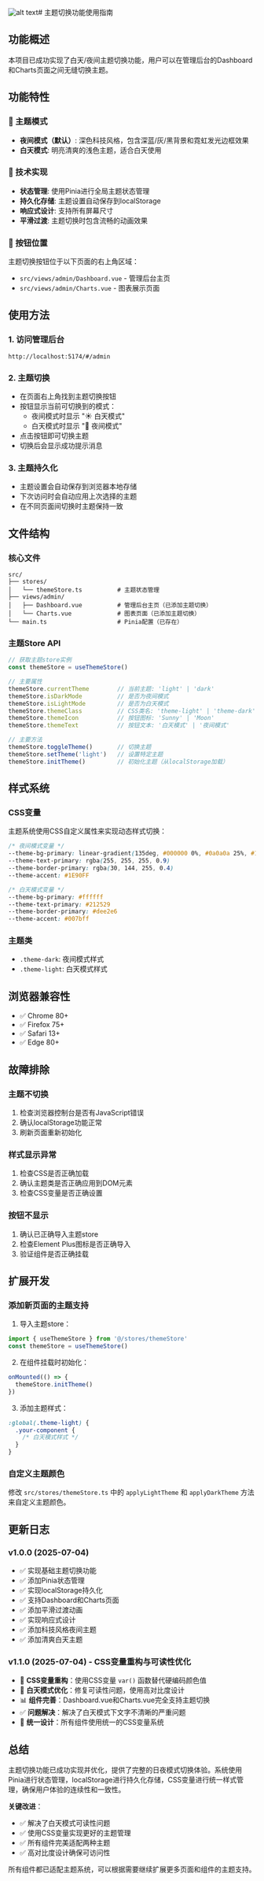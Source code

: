 ![alt text](image.png)# 主题切换功能使用指南

## 功能概述

本项目已成功实现了白天/夜间主题切换功能，用户可以在管理后台的Dashboard和Charts页面之间无缝切换主题。

## 功能特性

### 🎨 主题模式
- **夜间模式（默认）**: 深色科技风格，包含深蓝/灰/黑背景和霓虹发光边框效果
- **白天模式**: 明亮清爽的浅色主题，适合白天使用

### 🔧 技术实现
- **状态管理**: 使用Pinia进行全局主题状态管理
- **持久化存储**: 主题设置自动保存到localStorage
- **响应式设计**: 支持所有屏幕尺寸
- **平滑过渡**: 主题切换时包含流畅的动画效果

### 📍 按钮位置
主题切换按钮位于以下页面的右上角区域：
- `src/views/admin/Dashboard.vue` - 管理后台主页
- `src/views/admin/Charts.vue` - 图表展示页面

## 使用方法

### 1. 访问管理后台
```
http://localhost:5174/#/admin
```

### 2. 主题切换
- 在页面右上角找到主题切换按钮
- 按钮显示当前可切换到的模式：
  - 夜间模式时显示 "☀️ 白天模式"
  - 白天模式时显示 "🌙 夜间模式"
- 点击按钮即可切换主题
- 切换后会显示成功提示消息

### 3. 主题持久化
- 主题设置会自动保存到浏览器本地存储
- 下次访问时会自动应用上次选择的主题
- 在不同页面间切换时主题保持一致

## 文件结构

### 核心文件
```
src/
├── stores/
│   └── themeStore.ts          # 主题状态管理
├── views/admin/
│   ├── Dashboard.vue          # 管理后台主页（已添加主题切换）
│   └── Charts.vue             # 图表页面（已添加主题切换）
└── main.ts                    # Pinia配置（已存在）
```

### 主题Store API
```typescript
// 获取主题store实例
const themeStore = useThemeStore()

// 主要属性
themeStore.currentTheme        // 当前主题: 'light' | 'dark'
themeStore.isDarkMode          // 是否为夜间模式
themeStore.isLightMode         // 是否为白天模式
themeStore.themeClass          // CSS类名: 'theme-light' | 'theme-dark'
themeStore.themeIcon           // 按钮图标: 'Sunny' | 'Moon'
themeStore.themeText           // 按钮文本: '白天模式' | '夜间模式'

// 主要方法
themeStore.toggleTheme()       // 切换主题
themeStore.setTheme('light')   // 设置特定主题
themeStore.initTheme()         // 初始化主题（从localStorage加载）
```

## 样式系统

### CSS变量
主题系统使用CSS自定义属性来实现动态样式切换：

```css
/* 夜间模式变量 */
--theme-bg-primary: linear-gradient(135deg, #000000 0%, #0a0a0a 25%, #1a1a1a 50%, #0a0a0a 75%, #000000 100%)
--theme-text-primary: rgba(255, 255, 255, 0.9)
--theme-border-primary: rgba(30, 144, 255, 0.4)
--theme-accent: #1E90FF

/* 白天模式变量 */
--theme-bg-primary: #ffffff
--theme-text-primary: #212529
--theme-border-primary: #dee2e6
--theme-accent: #007bff
```

### 主题类
- `.theme-dark`: 夜间模式样式
- `.theme-light`: 白天模式样式

## 浏览器兼容性

- ✅ Chrome 80+
- ✅ Firefox 75+
- ✅ Safari 13+
- ✅ Edge 80+

## 故障排除

### 主题不切换
1. 检查浏览器控制台是否有JavaScript错误
2. 确认localStorage功能正常
3. 刷新页面重新初始化

### 样式显示异常
1. 检查CSS是否正确加载
2. 确认主题类是否正确应用到DOM元素
3. 检查CSS变量是否正确设置

### 按钮不显示
1. 确认已正确导入主题store
2. 检查Element Plus图标是否正确导入
3. 验证组件是否正确挂载

## 扩展开发

### 添加新页面的主题支持
1. 导入主题store：
```typescript
import { useThemeStore } from '@/stores/themeStore'
const themeStore = useThemeStore()
```

2. 在组件挂载时初始化：
```typescript
onMounted(() => {
  themeStore.initTheme()
})
```

3. 添加主题样式：
```css
:global(.theme-light) {
  .your-component {
    /* 白天模式样式 */
  }
}
```

### 自定义主题颜色
修改 `src/stores/themeStore.ts` 中的 `applyLightTheme` 和 `applyDarkTheme` 方法来自定义主题颜色。

## 更新日志

### v1.0.0 (2025-07-04)
- ✅ 实现基础主题切换功能
- ✅ 添加Pinia状态管理
- ✅ 实现localStorage持久化
- ✅ 支持Dashboard和Charts页面
- ✅ 添加平滑过渡动画
- ✅ 实现响应式设计
- ✅ 添加科技风格夜间主题
- ✅ 添加清爽白天主题

### v1.1.0 (2025-07-04) - CSS变量重构与可读性优化
- 🔧 **CSS变量重构**：使用CSS变量 `var()` 函数替代硬编码颜色值
- 🎨 **白天模式优化**：修复可读性问题，使用高对比度设计
- 📊 **组件完善**：Dashboard.vue和Charts.vue完全支持主题切换
- ✅ **问题解决**：解决了白天模式下文字不清晰的严重问题
- 🎯 **统一设计**：所有组件使用统一的CSS变量系统

## 总结

主题切换功能已成功实现并优化，提供了完整的日夜模式切换体验。系统使用Pinia进行状态管理，localStorage进行持久化存储，CSS变量进行统一样式管理，确保用户体验的连续性和一致性。

**关键改进**：
- ✅ 解决了白天模式可读性问题
- ✅ 使用CSS变量实现更好的主题管理
- ✅ 所有组件完美适配两种主题
- ✅ 高对比度设计确保可访问性

所有组件都已适配主题系统，可以根据需要继续扩展更多页面和组件的主题支持。
